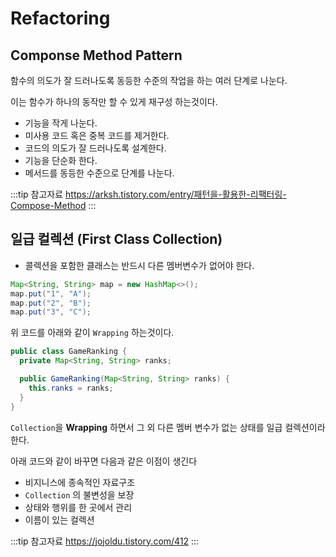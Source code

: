 # Refactoring

## Componse Method Pattern

함수의 의도가 잘 드러나도록 동등한 수준의 작업을 하는 여러 단계로 나눈다.

이는 함수가 하나의 동작만 할 수 있게 재구성 하는것이다.

* 기능을 작게 나눈다.
* 미사용 코드 혹은 중복 코드를 제거한다.
* 코드의 의도가 잘 드러나도록 설계한다.
* 기능을 단순화 한다.
* 메서드를 동등한 수준으로 단계를 나눈다.

:::tip 참고자료
<https://arksh.tistory.com/entry/패턴을-활용한-리팩터링-Compose-Method>
:::

## 일급 컬렉션 (First Class Collection)

* 콜렉션을 포함한 클래스는 반드시 다른 멤버변수가 없어야 한다.

```java
Map<String, String> map = new HashMap<>();
map.put("1", "A");
map.put("2", "B");
map.put("3", "C");
```

위 코드를 아래와 같이 `Wrapping` 하는것이다.

```java
public class GameRanking {
  private Map<String, String> ranks;

  public GameRanking(Map<String, String> ranks) {
    this.ranks = ranks;
  }
}
```

`Collection`을 **Wrapping** 하면서 그 외 다른 멤버 변수가 없는 상태를 일급 컬렉션이라 한다.

아래 코드와 같이 바꾸면 다음과 같은 이점이 생긴다

* 비지니스에 종속적인 자료구조
* `Collection` 의 불변성을 보장
* 상태와 행위를 한 곳에서 관리
* 이름이 있는 컬렉션

:::tip 참고자료
<https://jojoldu.tistory.com/412>
:::
